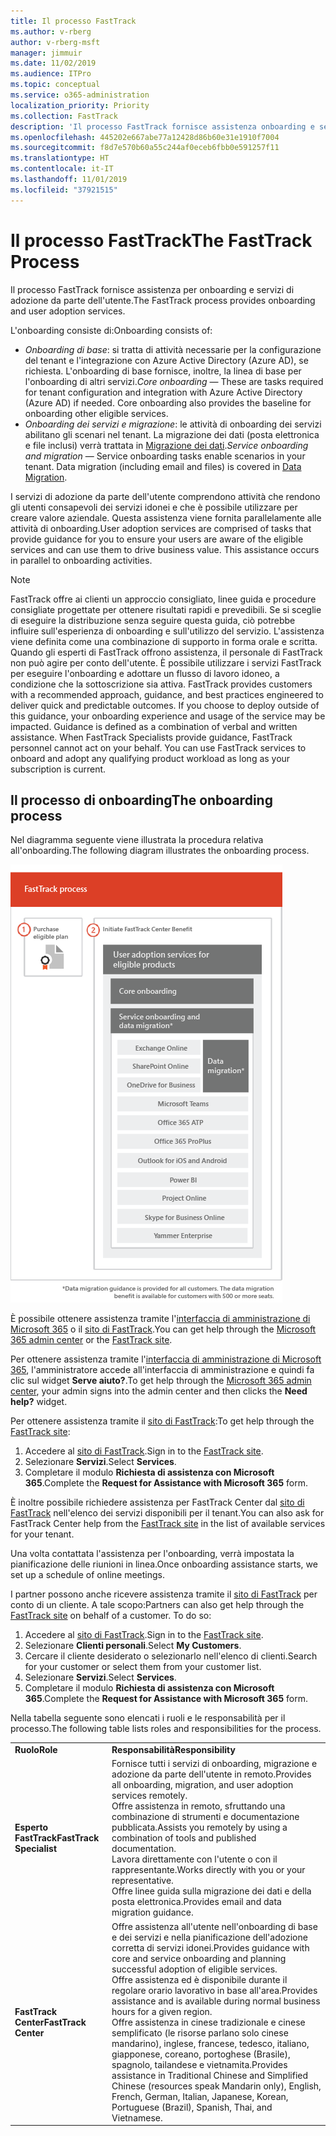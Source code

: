 ```yaml
---
title: Il processo FastTrack
ms.author: v-rberg
author: v-rberg-msft
manager: jimmuir
ms.date: 11/02/2019
ms.audience: ITPro
ms.topic: conceptual
ms.service: o365-administration
localization_priority: Priority
ms.collection: FastTrack
description: 'Il processo FastTrack fornisce assistenza onboarding e servizi di adozione da parte dell’utente. '
ms.openlocfilehash: 445202e667abe77a12428d86b60e31e1910f7004
ms.sourcegitcommit: f8d7e570b60a55c244af0eceb6fbb0e591257f11
ms.translationtype: HT
ms.contentlocale: it-IT
ms.lasthandoff: 11/01/2019
ms.locfileid: "37921515"
---
```

# <a name="the-fasttrack-process"></a><span data-ttu-id="1a521-103">Il processo FastTrack</span><span class="sxs-lookup"><span data-stu-id="1a521-103">The FastTrack Process</span></span>

<span data-ttu-id="1a521-104">Il processo FastTrack fornisce assistenza per onboarding e servizi di adozione da parte dell'utente.</span><span class="sxs-lookup"><span data-stu-id="1a521-104">The FastTrack process provides onboarding and user adoption services.</span></span> 
  
<span data-ttu-id="1a521-105">L'onboarding consiste di:</span><span class="sxs-lookup"><span data-stu-id="1a521-105">Onboarding consists of:</span></span>
  
- <span data-ttu-id="1a521-p101">*Onboarding di base*: si tratta di attività necessarie per la configurazione del tenant e l'integrazione con Azure Active Directory (Azure AD), se richiesta. L'onboarding di base fornisce, inoltre, la linea di base per l'onboarding di altri servizi.</span><span class="sxs-lookup"><span data-stu-id="1a521-p101">*Core onboarding* — These are tasks required for tenant configuration and integration with Azure Active Directory (Azure AD) if needed. Core onboarding also provides the baseline for onboarding other eligible services.</span></span> 
- <span data-ttu-id="1a521-p102">*Onboarding dei servizi e migrazione*: le attività di onboarding dei servizi abilitano gli scenari nel tenant. La migrazione dei dati (posta elettronica e file inclusi) verrà trattata in [Migrazione dei dati](O365-data-migration.md).</span><span class="sxs-lookup"><span data-stu-id="1a521-p102">*Service onboarding and migration* — Service onboarding tasks enable scenarios in your tenant. Data migration (including email and files) is covered in [Data Migration](O365-data-migration.md).</span></span> 
    
<span data-ttu-id="1a521-p103">I servizi di adozione da parte dell'utente comprendono attività che rendono gli utenti consapevoli dei servizi idonei e che è possibile utilizzare per creare valore aziendale. Questa assistenza viene fornita parallelamente alle attività di onboarding.</span><span class="sxs-lookup"><span data-stu-id="1a521-p103">User adoption services are comprised of tasks that provide guidance for you to ensure your users are aware of the eligible services and can use them to drive business value. This assistance occurs in parallel to onboarding activities.</span></span>
  
> [!NOTE]
> <span data-ttu-id="1a521-p104">FastTrack offre ai clienti un approccio consigliato, linee guida e procedure consigliate progettate per ottenere risultati rapidi e prevedibili. Se si sceglie di eseguire la distribuzione senza seguire questa guida, ciò potrebbe influire sull'esperienza di onboarding e sull'utilizzo del servizio. L'assistenza viene definita come una combinazione di supporto in forma orale e scritta. Quando gli esperti di FastTrack offrono assistenza, il personale di FastTrack non può agire per conto dell'utente. È possibile utilizzare i servizi FastTrack per eseguire l'onboarding e adottare un flusso di lavoro idoneo, a condizione che la sottoscrizione sia attiva. </span><span class="sxs-lookup"><span data-stu-id="1a521-p104">FastTrack provides customers with a recommended approach, guidance, and best practices engineered to deliver quick and predictable outcomes. If you choose to deploy outside of this guidance, your onboarding experience and usage of the service may be impacted. Guidance is defined as a combination of verbal and written assistance. When FastTrack Specialists provide guidance, FastTrack personnel cannot act on your behalf. You can use FastTrack services to onboard and adopt any qualifying product workload as long as your subscription is current.</span></span> 
  
## <a name="the-onboarding-process"></a><span data-ttu-id="1a521-117">Il processo di onboarding</span><span class="sxs-lookup"><span data-stu-id="1a521-117">The onboarding process</span></span>

<span data-ttu-id="1a521-118">Nel diagramma seguente viene illustrata la procedura relativa all'onboarding.</span><span class="sxs-lookup"><span data-stu-id="1a521-118">The following diagram illustrates the onboarding process.</span></span>
  
![Sequenza temporale per l'uso del vantaggio dell'onboarding](media/O365-Onboarding-Timeline.png)
  
<span data-ttu-id="1a521-120">È possibile ottenere assistenza tramite l'[interfaccia di amministrazione di Microsoft 365](https://go.microsoft.com/fwlink/?linkid=2032704) o il [sito di FastTrack](https://go.microsoft.com/fwlink/?linkid=780698).</span><span class="sxs-lookup"><span data-stu-id="1a521-120">You can get help through the [Microsoft 365 admin center](https://go.microsoft.com/fwlink/?linkid=2032704) or the [FastTrack site](https://go.microsoft.com/fwlink/?linkid=780698).</span></span> 

<span data-ttu-id="1a521-121">Per ottenere assistenza tramite l'[interfaccia di amministrazione di Microsoft 365](https://go.microsoft.com/fwlink/?linkid=2032704), l'amministratore accede all'interfaccia di amministrazione e quindi fa clic sul widget **Serve aiuto?**.</span><span class="sxs-lookup"><span data-stu-id="1a521-121">To get help through the [Microsoft 365 admin center](https://go.microsoft.com/fwlink/?linkid=2032704), your admin signs into the admin center and then clicks the **Need help?** widget.</span></span> 

<span data-ttu-id="1a521-122">Per ottenere assistenza tramite il [sito di FastTrack](https://go.microsoft.com/fwlink/?linkid=780698):</span><span class="sxs-lookup"><span data-stu-id="1a521-122">To get help through the [FastTrack site](https://go.microsoft.com/fwlink/?linkid=780698):</span></span> 
1.  <span data-ttu-id="1a521-123">Accedere al [sito di FastTrack](https://go.microsoft.com/fwlink/?linkid=780698).</span><span class="sxs-lookup"><span data-stu-id="1a521-123">Sign in to the [FastTrack site](https://go.microsoft.com/fwlink/?linkid=780698).</span></span> 
2.  <span data-ttu-id="1a521-124">Selezionare **Servizi**.</span><span class="sxs-lookup"><span data-stu-id="1a521-124">Select **Services**.</span></span>
3.  <span data-ttu-id="1a521-125">Completare il modulo **Richiesta di assistenza con Microsoft 365**.</span><span class="sxs-lookup"><span data-stu-id="1a521-125">Complete the **Request for Assistance with Microsoft 365** form.</span></span> 
  
 <span data-ttu-id="1a521-126">È inoltre possibile richiedere assistenza per FastTrack Center dal [sito di FastTrack](https://go.microsoft.com/fwlink/?linkid=780698) nell'elenco dei servizi disponibili per il tenant.</span><span class="sxs-lookup"><span data-stu-id="1a521-126">You can also ask for FastTrack Center help from the [FastTrack site](https://go.microsoft.com/fwlink/?linkid=780698) in the list of available services for your tenant.</span></span> 
    
 <span data-ttu-id="1a521-127">Una volta contattata l'assistenza per l'onboarding, verrà impostata la pianificazione delle riunioni in linea.</span><span class="sxs-lookup"><span data-stu-id="1a521-127">Once onboarding assistance starts, we set up a schedule of online meetings.</span></span>
    
<span data-ttu-id="1a521-p105">I partner possono anche ricevere assistenza tramite il [sito di FastTrack](https://go.microsoft.com/fwlink/?linkid=780698) per conto di un cliente. A tale scopo:</span><span class="sxs-lookup"><span data-stu-id="1a521-p105">Partners can also get help through the [FastTrack site](https://go.microsoft.com/fwlink/?linkid=780698) on behalf of a customer. To do so:</span></span>
1.  <span data-ttu-id="1a521-130">Accedere al [sito di FastTrack](https://go.microsoft.com/fwlink/?linkid=780698).</span><span class="sxs-lookup"><span data-stu-id="1a521-130">Sign in to the [FastTrack site](https://go.microsoft.com/fwlink/?linkid=780698).</span></span> 
2.  <span data-ttu-id="1a521-131">Selezionare **Clienti personali**.</span><span class="sxs-lookup"><span data-stu-id="1a521-131">Select **My Customers**.</span></span>
3.  <span data-ttu-id="1a521-132">Cercare il cliente desiderato o selezionarlo nell'elenco di clienti.</span><span class="sxs-lookup"><span data-stu-id="1a521-132">Search for your customer or select them from your customer list.</span></span>
4.  <span data-ttu-id="1a521-133">Selezionare **Servizi**.</span><span class="sxs-lookup"><span data-stu-id="1a521-133">Select **Services**.</span></span>
5.  <span data-ttu-id="1a521-134">Completare il modulo **Richiesta di assistenza con Microsoft 365**.</span><span class="sxs-lookup"><span data-stu-id="1a521-134">Complete the **Request for Assistance with Microsoft 365** form.</span></span> 

<span data-ttu-id="1a521-135">Nella tabella seguente sono elencati i ruoli e le responsabilità per il processo.</span><span class="sxs-lookup"><span data-stu-id="1a521-135">The following table lists roles and responsibilities for the process.</span></span>
    
|||
|:-----|:-----|
|<span data-ttu-id="1a521-136">**Ruolo**</span><span class="sxs-lookup"><span data-stu-id="1a521-136">**Role**</span></span> <br/> |<span data-ttu-id="1a521-137">**Responsabilità**</span><span class="sxs-lookup"><span data-stu-id="1a521-137">**Responsibility**</span></span> <br/> |
|<span data-ttu-id="1a521-138">**Esperto FastTrack**</span><span class="sxs-lookup"><span data-stu-id="1a521-138">**FastTrack Specialist**</span></span> <br/> |<span data-ttu-id="1a521-139">Fornisce tutti i servizi di onboarding, migrazione e adozione da parte dell'utente in remoto.</span><span class="sxs-lookup"><span data-stu-id="1a521-139">Provides all onboarding, migration, and user adoption services remotely.</span></span>  <br/> <span data-ttu-id="1a521-140">Offre assistenza in remoto, sfruttando una combinazione di strumenti e documentazione pubblicata.</span><span class="sxs-lookup"><span data-stu-id="1a521-140">Assists you remotely by using a combination of tools and published documentation.</span></span> <br/> <span data-ttu-id="1a521-141">Lavora direttamente con l'utente o con il rappresentante.</span><span class="sxs-lookup"><span data-stu-id="1a521-141">Works directly with you or your representative.</span></span> <br/> <span data-ttu-id="1a521-142">Offre linee guida sulla migrazione dei dati e della posta elettronica.</span><span class="sxs-lookup"><span data-stu-id="1a521-142">Provides email and data migration guidance.</span></span>|
|<span data-ttu-id="1a521-143">**FastTrack Center**</span><span class="sxs-lookup"><span data-stu-id="1a521-143">**FastTrack Center**</span></span>  <br/> |<span data-ttu-id="1a521-144">Offre assistenza all'utente nell'onboarding di base e dei servizi e nella pianificazione dell'adozione corretta di servizi idonei.</span><span class="sxs-lookup"><span data-stu-id="1a521-144">Provides guidance with core and service onboarding and planning successful adoption of eligible services.</span></span>  <br/> <span data-ttu-id="1a521-145">Offre assistenza ed è disponibile durante il regolare orario lavorativo in base all'area.</span><span class="sxs-lookup"><span data-stu-id="1a521-145">Provides assistance and is available during normal business hours for a given region.</span></span> <br/> <span data-ttu-id="1a521-146">Offre assistenza in cinese tradizionale e cinese semplificato (le risorse parlano solo cinese mandarino), inglese, francese, tedesco, italiano, giapponese, coreano, portoghese (Brasile), spagnolo, tailandese e vietnamita.</span><span class="sxs-lookup"><span data-stu-id="1a521-146">Provides assistance in Traditional Chinese and Simplified Chinese (resources speak Mandarin only), English, French, German, Italian, Japanese, Korean, Portuguese (Brazil), Spanish, Thai, and Vietnamese.</span></span>|


  

